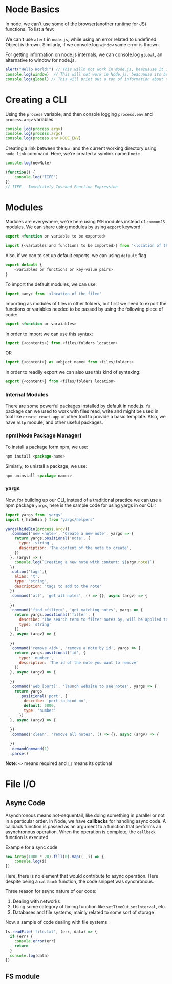 # Node Basics

In node, we can't use some of the browser(another runtime for JS) functions. To list a few:

We can't use `alert` in `node.js`, while using an error related to undefined Object is thrown. Similarly, if we console.log `window` same error is thrown.

For getting information on node.js internals, we can console.log `global`, an alternative to window for node.js.

```javascript
alert("Hello World!") // This willn not work in Node.js, beacuause it is a browser API
console.log(window)  // This will not work in Node.js, beacuause its browser specific variable
console.log(global) // This will print out a ton of information about the global object
```

# Creating a CLI

Using the `process` variable, and then console logging `process.env` and `process.argv` variables.

```javascript
console.log(process.argv)
console.log(process.argc)
console.log(process.env.NODE_ENV)
```

Creating a link between the `bin` and the current working directory using `node link` command. Here, we're created a symlink named `note`

```js
console.log(newNote)

(function() {
    console.log('IIFE')
})
// IIFE - Immediately Invoked Function Expression
```

# Modules 

Modules are everywhere, we're here using `ESM` modules instead of `commonJS` modules. We can share using modules by using `export` keyword. 

```js
export <function or variable to be exported>
```

```js
import {<variables and functions to be imported>} from '<location of the file>'
```

Also, if we can to set up default exports, we can using `default` flag

```js
export default {
    <variables or functions or key-value pairs>
}
```

To import the default modules, we can use:

```js
import <any> from '<location of the file>'
```

Importing as modules of files in other folders, but first we need to export the functions or variables needed to be passed by using the following piece of code:

```js
export <function or varaiables>
```

In order to import we can use this syntax:

```js
import {<contents>} from <files/folders location>
```

OR 

```js
import {<content>} as <object name> from <files/folders>
```

In order to readily export we can also use this kind of syntaxing:

```js
export {<content>} from <files/folders location>
```

### Internal Modules

There are some powerful packages installed by default in node.js. `fs` package can we used to work with files read, write and might be used in tool like `create react-app` or other tool to provide a basic template. Also, we have `http` module, and other useful packages.

### npm(Node Package Manager)

To install a package form npm, we use:

```js
npm install <package-name>
```

Simiarly, to unistall a package, we use:

```js
npm uninstall <package-namez>
```

### yargs

Now, for building up our CLI, instead of a traditional practice we can use a npm package `yargs`, here is the sample code for using yargs in our CLI:

```js
import yargs from 'yargs'
import { hideBin } from 'yargs/helpers'

yargs(hideBin(process.argv))
  .command('new <note>', 'Create a new note', yargs => {
    return yargs.positional('note', {
      type: 'string',
      description: 'The content of the note to create', 
    })
  }, (argv) => {
    console.log(`Creating a new note with content: ${argv.note}`)
  })
  .option('tags',{
    alias: 't',
    type: 'string',
    description: 'tags to add to the note'
  })
  .command('all', 'get all notes', () => {}, async (argv) => {
    
  })
  .command('find <filter>', 'get matching notes', yargs => {
    return yargs.positional('filter', {
      describe: 'The search term to filter notes by, will be applied to note.content',
      type: 'string'
    })
  }, async (argv) => {
    
  })
  .command('remove <id>', 'remove a note by id', yargs => {
    return yargs.positional('id', {
      type: 'number',
      description: 'The id of the note you want to remove'
    })
  }, async (argv) => {
    
  })
  .command('web [port]', 'launch website to see notes', yargs => {
    return yargs
      .positional('port', {
        describe: 'port to bind on',
        default: 5000,
        type: 'number'
      })
  }, async (argv) => {
    
  })
  .command('clean', 'remove all notes', () => {}, async (argv) => {
    
  })
  .demandCommand(1)
  .parse()
```

**Note**: `<>` means required and `[]` means its optional

# File I/O

## Async Code

Asynchronous means not-sequentail, like doing something in parallel or not in a particular order. In Node, we have **callbacks** for handling async code. A callback function is passed as an argument to a function that performs an asynchronous operation. When the operation is complete, the `callback` function is executed.

Example for a sync code

```js
new Array(1000 * 20).fill(0).map((_,i) => {
    console.log(i)
}) 
```

Here, there is no element that would contribute to async operation. Here despite being a `callback` function, the code snippet was synchronous.

Three reason for async nature of our code:

1. Dealing with networks
2. Using some category of timing function like `setTimeOut`,`setInterval`, etc.
3. Databases and file systems, mainly related to some sort of storage

Now, a sample of code dealing with file systems

```js
fs.readFile('file.txt', (err, data) => {
  if (err) {
    console.error(err)
    return
  }
  console.log(data)
})
```

## FS module

 